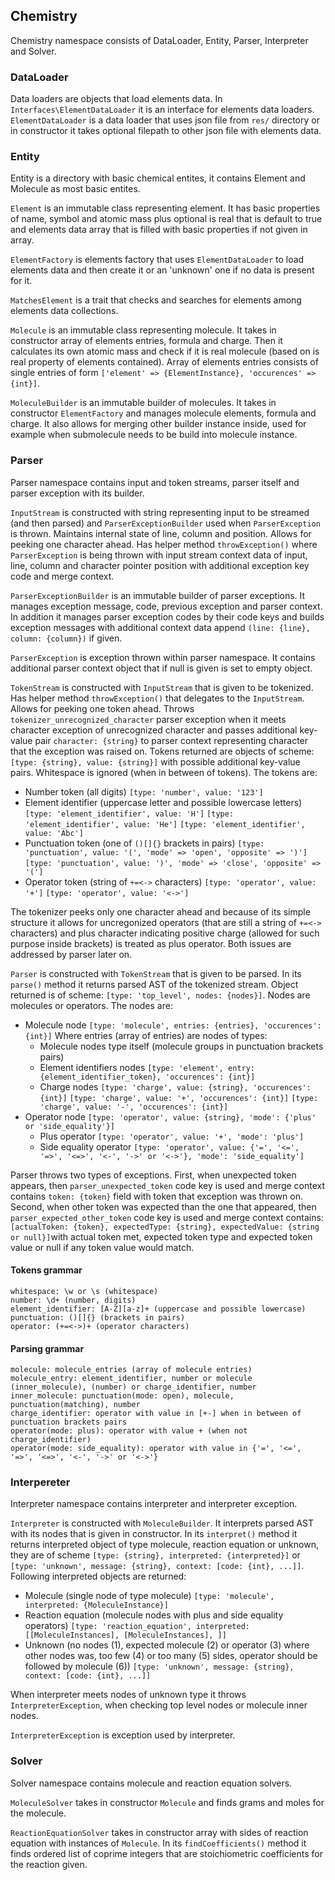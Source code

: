 ## Chemistry

Chemistry namespace consists of DataLoader, Entity, Parser, Interpreter and Solver.

### DataLoader
Data loaders are objects that load elements data. In `Interfaces\ElementDataLoader` it is an interface for elements data loaders.
`ElementDataLoader` is a data loader that uses json file from `res/` directory or in constructor it takes optional filepath to other json file with elements data.

### Entity
Entity is a directory with basic chemical entites, it contains Element and Molecule as most basic entites.

`Element` is an immutable class representing element. It has basic properties of name, symbol and atomic mass plus optional is real that is default to true and elements data array that is filled with basic properties if not given in array.

`ElementFactory` is elements factory that uses `ElementDataLoader` to load elements data and then create it or an 'unknown' one if no data is present for it.

`MatchesElement` is a trait that checks and searches for elements among elements data collections.

`Molecule` is an immutable class representing molecule. It takes in constructor array of elements entries, formula and charge. Then it calculates its own atomic mass and check if it is real molecule (based on is real property of elements contained).
Array of elements entries consists of single entries of form `['element' => {ElementInstance}, 'occurences' => {int}]`.

`MoleculeBuilder` is an immutable builder of molecules. It takes in constructor `ElementFactory` and manages molecule elements, formula and charge. It also allows for merging other builder instance inside, used for example when submolecule needs to be build into molecule instance.

### Parser
Parser namespace contains input and token streams, parser itself and parser exception with its builder.

`InputStream` is constructed with string representing input to be streamed (and then parsed) and `ParserExceptionBuilder` used when `ParserException` is thrown. Maintains internal state of line, column and position. Allows for peeking one character ahead. Has helper method `throwException()` where `ParserException` is being thrown with input stream context data of input, line, column and character pointer position with additional exception key code and merge context.

`ParserExceptionBuilder` is an immutable builder of parser exceptions. It manages exception message, code, previous exception and parser context. In addition it manages parser exception codes by their code keys and builds exception messages with additional context data append `(line: {line}, column: {column})` if given.

`ParserException` is exception thrown within parser namespace. It contains additional parser context object that if null is given is set to empty object.

`TokenStream` is constructed with `InputStream` that is given to be tokenized. Has helper method `throwException()` that delegates to the `InputStream`. Allows for peeking one token ahead. Throws `tokenizer_unrecognized_character` parser exception when it meets character exception of unrecognized character and passes additional key-value pair `character: {string}` to parser context representing character that the exception was raised on. Tokens returned are objects of scheme: `[type: {string}, value: {string}]` with possible additional key-value pairs. Whitespace is ignored (when in between of tokens).
The tokens are:

* Number token (all digits)
  `[type: 'number', value: '123']`
* Element identifier (uppercase letter and possible lowercase letters)
  `[type: 'element_identifier', value: 'H']`
  `[type: 'element_identifier', value: 'He']`
  `[type: 'element_identifier', value: 'Abc']`
* Punctuation token (one of `()[]{}` brackets in pairs)
  `[type: 'punctuation', value: '(', 'mode' => 'open', 'opposite' => ')']`
  `[type: 'punctuation', value: ')', 'mode' => 'close', 'opposite' => '(']`
* Operator token (string of `+=<->` characters)
  `[type: 'operator', value: '+']`
  `[type: 'operator', value: '<->']`

The tokenizer peeks only one character ahead and because of its simple structure it allows for uncregonized operators (that are still a string of `+=<->` characters) and plus character indicating positive charge (allowed for such purpose inside brackets) is treated as plus operator. Both issues are addressed by parser later on.

`Parser` is constructed with `TokenStream` that is given to be parsed. In its `parse()` method it returns parsed AST of the tokenized stream. Object returned is of scheme: `[type: 'top_level', nodes: {nodes}]`. Nodes are molecules or operators. The nodes are:

* Molecule node
  `[type: 'molecule', entries: {entries}, 'occurences': {int}]`
  Where entries (array of entries) are nodes of types:
    * Molecule nodes type itself (molecule groups in punctuation brackets pairs)
    * Element identifiers nodes
      `[type: 'element', entry: {element_identifier_token}, 'occurences': {int}]`
    * Charge nodes
      `[type: 'charge', value: {string}, 'occurences': {int}]`
      `[type: 'charge', value: '+', 'occurences': {int}]`
      `[type: 'charge', value: '-', 'occurences': {int}]`
* Operator node
  `[type: 'operator', value: {string}, 'mode': {'plus' or 'side_equality'}]`
    * Plus operator
      `[type: 'operator', value: '+', 'mode': 'plus']`
    * Side equality operator
      `[type: 'operator', value: {'=', '<=', '=>', '<=>', '<-', '->' or '<->'}, 'mode': 'side_equality']`

Parser throws two types of exceptions. First, when unexpected token appears, then `parser_unexpected_token` code key is used and merge context contains `token: {token}` field with token that exception was thrown on. Second, when other token was expected than the one that appeared, then `parser_expected_other_token` code key is used and merge context contains: `[actualToken: {token}, expectedType: {string}, expectedValue: {string or null}]`with actual token met, expected token type and expected token value or null if any token value would match.

#### Tokens grammar
```
whitespace: \w or \s (whitespace)
number: \d+ (number, digits)
element_identifier: [A-Z][a-z]+ (uppercase and possible lowercase)
punctuation: ()[]{} (brackets in pairs)
operator: (+=<->)+ (operator characters)
```
#### Parsing grammar
```
molecule: molecule_entries (array of molecule entries)
molecule_entry: element_identifier, number or molecule (inner_molecule), (number) or charge_identifier, number
inner_molecule: punctuation(mode: open), molecule, punctuation(matching), number
charge_identifier: operator with value in [+-] when in between of punctuation brackets pairs
operator(mode: plus): operator with value + (when not charge_identifier)
operator(mode: side_equality): operator with value in {'=', '<=', '=>', '<=>', '<-', '->' or '<->'}
```

### Interpereter

Interpreter namespace contains interpreter and interpreter exception.

`Interpreter` is constructed with `MoleculeBuilder`. It interprets parsed AST with its nodes that is given in constructor. In its `interpret()` method it returns interpreted object of type molecule, reaction equation or unknown, they are of scheme `[type: {string}, interpreted: {interpreted}]` or `[type: 'unknown', message: {string}, context: [code: {int}, ...]]`. Following interpreted objects are returned:

* Molecule (single node of type molecule)
  `[type: 'molecule', interpreted: {MoleculeInstance}]`
* Reaction equation (molecule nodes with plus and side equality operators)
  `[type: 'reaction_equation', interpreted: [[MoleculeInstances], [MoleculeInstances], ]]`
* Unknown (no nodes (1), expected molecule (2) or operator (3) where other nodes was, too few (4) or too many (5) sides, operator should be followed by molecule (6))
  `[type: 'unknown', message: {string}, context: [code: {int}, ...]]`

When interpreter meets nodes of unknown type it throws `InterpreterException`, when checking top level nodes or molecule inner nodes.

`InterpreterException` is exception used by interpreter.

### Solver

Solver namespace contains molecule and reaction equation solvers.

`MoleculeSolver` takes in constructor `Molecule` and finds grams and moles for the molecule.

`ReactionEquationSolver` takes in constructor array with sides of reaction equation with instances of `Molecule`. In its `findCoefficients()` method it finds ordered list of coprime integers that are stoichiometric coefficients for the reaction given.